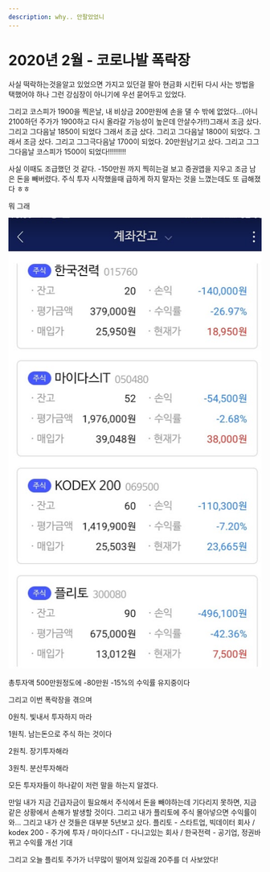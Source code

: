 ```yaml
---
description: why.. 안팔았었니
---
```


# 2020년 2월 - 코로나발 폭락장

사실 떡락하는것을알고 있었으면 가지고 있던걸 팔아 현금화 시킨뒤 다시 사는 방법을 택했어야 하나 그런 강심장이 아니기에 우선 묻어두고 있었다.

그리고 코스피가 1900을 찍은날, 내 비상금 200만원에 손을 댈 수 밖에 없었다...\(아니 2100하던 주가가 1900하고 다시 올라갈 가능성이 높은데 안살수가!!\)그래서 조금 샀다. 그리고 그다음날 1850이 되었다 그래서 조금 샀다. 그리고 그다음날 1800이 되었다. 그래서 조금 샀다. 그리고 그그극다음날 1700이 되었다. 20만원남기고 샀다. 그리고 그그그다음날 코스피가 1500이 되었다!!!!!!!!!

사실 이때도 조급했던 것 같다. -150만원 까지 찍히는걸 보고 증권앱을 지우고 조금 남은 돈을 빼버렸다. 주식 투자 시작했을때 급하게 하지 말자는 것을 느꼈는데도 또 급해졌다 ㅎㅎ

뭐 그래

![&#xD558;&#xD558;](../.gitbook/assets/_2020_02_down.png)

총투자액 500만원정도에 -80만원 -15%의 수익률 유지중이다

그리고 이번 폭락장을 겪으며

0원칙. 빛내서 투자하지 마라

1원칙. 남는돈으로 주식 하는 것이다

2원칙. 장기투자해라

3원칙. 분산투자해라

모든 투자자들이 하나같이 저런 말을 하는지 알겠다.

만일 내가 지금 긴급자금이 필요해서 주식에서 돈을 빼야하는데 기다리지 못하면, 지금같은 상황에서 손해가 발생할 것이다. 그리고 내가 플리토에 주식 몰아넣으면 수익률이 와... 그리고 내가 산 것들은 대부분 5년보고 샀다. 플리토 - 스타트업, 빅데이터 회사 / kodex 200 - 주가에 투자 / 마이다스IT - 다니고있는 회사 / 한국전력 - 공기업, 정권바뀌고 수익률 개선 기대

그리고 오늘 플리토 주가가 너무많이 떨어져 있길래 20주를 더 사보았다!

